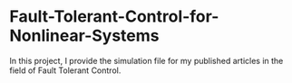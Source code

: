 # Fault-Tolerant-Control-for-Nonlinear-Systems
In this project, I provide the simulation file for my published articles in the field of Fault Tolerant Control.
